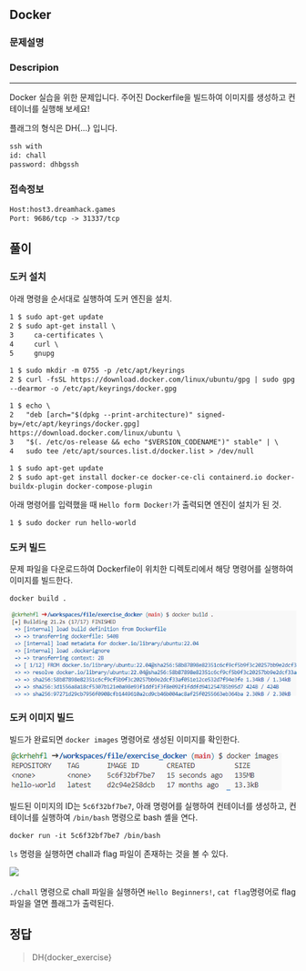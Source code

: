 ## Docker
### 문제설명
### Descripion
--------------
Docker 실습을 위한 문제입니다. 주어진 Dockerfile을 빌드하여 이미지를 생성하고 컨테이너를 실행해 보세요!

플래그의 형식은 DH{...} 입니다.

    ssh with
    id: chall
    password: dhbgssh

### 접속정보
    Host:host3.dreamhack.games
    Port: 9686/tcp -> 31337/tcp

## 풀이

### 도커 설치

아래 명령을 순서대로 실행하여 도커 엔진을 설치.
``` 
1 $ sudo apt-get update
2 $ sudo apt-get install \
3     ca-certificates \
4     curl \
5     gnupg
```
```
1 $ sudo mkdir -m 0755 -p /etc/apt/keyrings
2 $ curl -fsSL https://download.docker.com/linux/ubuntu/gpg | sudo gpg --dearmor -o /etc/apt/keyrings/docker.gpg
```
```
1 $ echo \
2   "deb [arch="$(dpkg --print-architecture)" signed-by=/etc/apt/keyrings/docker.gpg] https://download.docker.com/linux/ubuntu \
3   "$(. /etc/os-release && echo "$VERSION_CODENAME")" stable" | \
4   sudo tee /etc/apt/sources.list.d/docker.list > /dev/null
```
```
1 $ sudo apt-get update
2 $ sudo apt-get install docker-ce docker-ce-cli containerd.io docker-buildx-plugin docker-compose-plugin
```
아래 명령어를 입력했을 때 ```Hello form Docker!```가 출력되면 엔진이 설치가 된 것.
```
1 $ sudo docker run hello-world
```
### 도커 빌드

문제 파일을 다운로드하여 Dockerfile이 위치한 디렉토리에서 해당 명령어를 실행하여 이미지를 빌드한다.

```
docker build .
```
<img src ="./img/5-1.png">

### 도커 이미지 빌드
빌드가 완료되면 ```docker images``` 명령어로 생성된 이미지를 확인한다.


<img src ="./img/5-2.png">


빌드된 이미지의 ID는 ```5c6f32bf7be7```, 아래 명령어를 실행하여 컨테이너를 생성하고, 컨테이너를 실행하여 ```/bin/bash``` 명령으로 bash 셸을 연다.

```
docker run -it 5c6f32bf7be7 /bin/bash
```

```ls``` 명령을 실행하면 chall과 flag 파일이 존재하는 것을 볼 수 있다.

<img src ="./img/5-3.png">

```./chall``` 명령으로 chall 파일을 실행하면 ```Hello Beginners!```,  ```cat flag```명령어로 flag 파일을 열면 플래그가 출력된다.

## 정답
>DH{docker_exercise}